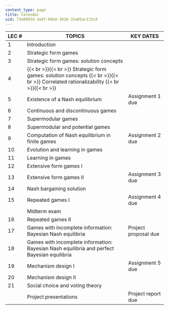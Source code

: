 ```yaml
---
content_type: page
title: Calendar
uid: 73e89934-3e8f-69a9-3626-33a05ac133cd
---
```


| LEC # | TOPICS | KEY DATES |
| --- | --- | --- |
| 1 | Introduction | &nbsp; |
| 2 | Strategic form games | &nbsp; |
| 3 | Strategic form games: solution concepts | &nbsp; |
| 4 |  {{< br >}}{{< br >}} Strategic form games: solution concepts {{< br >}}{{< br >}} Correlated rationalizability {{< br >}}{{< br >}}  | &nbsp; |
| 5 | Existence of a Nash equilibrium | Assignment 1 due |
| 6 | Continuous and discontinuous games | &nbsp; |
| 7 | Supermodular games | &nbsp; |
| 8 | Supermodular and potential games | &nbsp; |
| 9 | Computation of Nash equilibrium in finite games | Assignment 2 due |
| 10 | Evolution and learning in games | &nbsp; |
| 11 | Learning in games | &nbsp; |
| 12 | Extensive form games I | &nbsp; |
| 13 | Extensive form games II | Assignment 3 due |
| 14 | Nash bargaining solution | &nbsp; |
| 15 | Repeated games I | Assignment 4 due |
| &nbsp; | Midterm exam | &nbsp; |
| 16 | Repeated games II | &nbsp; |
| 17 | Games with incomplete information: Bayesian Nash equilibria | Project proposal due |
| 18 | Games with incomplete information: Bayesian Nash equilibria and perfect Bayesian equilibria | &nbsp; |
| 19 | Mechanism design I | Assignment 5 due |
| 20 | Mechanism design II | &nbsp; |
| 21 | Social choice and voting theory | &nbsp; |
| &nbsp; | Project presentations | Project report due